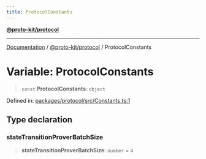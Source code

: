 ```yaml
---
title: ProtocolConstants
---
```


[**@proto-kit/protocol**](../README.md)

***

[Documentation](../../../README.md) / [@proto-kit/protocol](../README.md) / ProtocolConstants

# Variable: ProtocolConstants

> `const` **ProtocolConstants**: `object`

Defined in: [packages/protocol/src/Constants.ts:1](https://github.com/proto-kit/framework/blob/28efa802e3737fc3b77339148b307ef7246f3ef1/packages/protocol/src/Constants.ts#L1)

## Type declaration

### stateTransitionProverBatchSize

> **stateTransitionProverBatchSize**: `number` = `4`
